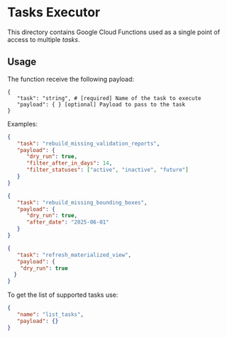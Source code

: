 # Tasks Executor

This directory contains Google Cloud Functions used as a single point of access to multiple _tasks_.

## Usage

The function receive the following payload:

```
{
   "task": "string", # [required] Name of the task to execute
   "payload": { } [optional] Payload to pass to the task
}
```

Examples:

```json
{
   "task": "rebuild_missing_validation_reports",
   "payload": {
      "dry_run": true,
      "filter_after_in_days": 14,
      "filter_statuses": ["active", "inactive", "future"]
   }
}
```
```json
{
   "task": "rebuild_missing_bounding_boxes",
   "payload": {
      "dry_run": true,
      "after_date": "2025-06-01"
   }
}
```
```json
{
   "task": "refresh_materialized_view",
   "payload": {
    "dry_run": true
  }
}
```

To get the list of supported tasks use:
```json
{
   "name": "list_tasks",
   "payload": {}
}
```
